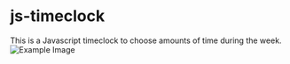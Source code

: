 # js-timeclock
This is a Javascript timeclock to choose amounts of time during the week.
![Example Image](http://url/to/img.png)